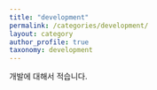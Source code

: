 ```yaml
---
title: "development"
permalink: /categories/development/
layout: category
author_profile: true
taxonomy: development
---
```


개발에 대해서 적습니다.